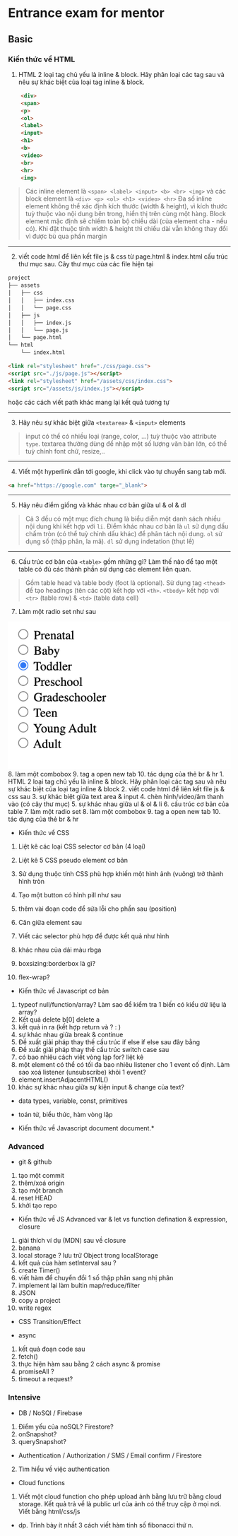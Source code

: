 # Entrance exam for mentor

## Basic
### Kiến thức về HTML
1. HTML 2 loại tag chủ yếu là inline & block. Hãy phân loại các tag sau và nêu sự khác biệt của loại tag inline & block.
```html
    <div>
    <span>
    <p>
    <ol>
    <label>
    <input>
    <h1>
    <b>
    <video>
    <br>
    <hr>
    <img>
```
> Các inline element là `<span> <label> <input> <b> <br> <img>` và các block element là `<div> <p> <ol> <h1> <video> <hr>`
> Đa số inline element không thể xác định kích thước (width & height), vì kích thước tuỳ thuộc vào nội dung bên trong, hiển thị trên cùng một hàng. Block element mặc định sẽ chiếm toàn bộ chiều dài (của element cha  - nếu có). Khi đặt thuộc tính width & height thì chiều dài vẫn không thay đổi vì được bù qua phần margin

---

2. viết code html để liên kết file js & css từ page.html & index.html cấu trúc thư mục sau.
Cây thư mục của các file hiện tại   
```txt
project
├── assets
│   ├── css
│   │   ├── index.css
│   │   └── page.css
│   ├── js
│   │   ├── index.js
│   │   └── page.js
│   └── page.html
└── html
    └── index.html
```

```html
<link rel="stylesheet" href="./css/page.css">
<script src="./js/page.js"></script>
<link rel="stylesheet" href="/assets/css/index.css">
<script src="/assets/js/index.js"></script>
```
hoặc các cách viết path khác mang lại kết quả tương tự

---

3. Hãy nêu sự khác biệt giữa `<textarea>` & `<input>` elements

> input có thể có nhiều loại (range, color, ...) tuỳ thuộc vào attribute `type`. textarea thường dùng để nhập một số lượng văn bản lớn, có thể tuỳ chỉnh font chữ, resize,..

---

4. Viết một hyperlink dẫn tới google, khi click vào tự chuyển sang tab mới.

```html 
<a href="https://google.com" targe="_blank">
```

---

5. Hãy nêu điểm giống và khác nhau cơ bản giữa ul & ol & dl
> Cả 3 đều có một mục đích chung là biểu diễn một danh sách nhiều nội dung khi kết hợp với `li`. Điểm khác nhau cơ bản là `ul` sử dụng dấu chấm tròn (có thể tuỳ chỉnh dấu khác) để phân tách nội dung. `ol` sử dụng số (thập phân, la mã). `dl` sử dụng indetation (thụt lề)

---

6. Cấu trúc cơ bản của `<table>` gồm những gì? Làm thế nào để tạo một table có đủ các thành phần sử dụng các element liên quan.
> Gồm table head và table body (foot là optional). Sử dụng tag `<thead>` để tạo headings (tên các cột) kết hợp với `<th>`. `<tbody>` kết hợp với `<tr>` (table row) & `<td>` (table data cell)
7. Làm một radio set như sau
<img src="./../sources/entrance-1.png">
8. làm một combobox
9. tag a open new tab
10. tác dụng của thẻ br & hr

</details>
1. HTML 2 loại tag chủ yếu là inline & block. Hãy phân loại các tag sau và nêu sự khác biệt của loại tag inline & block
2. viết code html để liên kết file js & css sau
3. sự khác biệt giữa text area & input
4. chèn hình/video/âm thanh vào (có cây thư mục)
5. sự khác nhau giữa ul & ol & li
6. cấu trúc cơ bản của table
7. làm một radio set 
8. làm một combobox
9. tag a open new tab
10. tác dụng của thẻ br & hr



- Kiến thức về CSS 

1. Liệt kê các loại CSS selector cơ bản (4 loại)

2. Liệt kê 5 CSS pseudo element cơ bản 

3. Sử dụng thuộc tính CSS phù hợp khiến một hình ảnh (vuông) trở thành hình tròn

4. Tạo một button có hình pill như sau

5. thêm vài đoạn code để sửa lỗi cho phần sau (position)

6. Căn giữa element sau

7. Viết các selector phù hợp để được kết quả như hình 

8. khác nhau của dải màu rbga

9. boxsizing:borderbox là gì?

10. flex-wrap?

- Kiến thức về Javascript cơ bản
1. typeof null/function/array? Làm sao để kiểm tra 1 biến có kiểu dữ liệu là array?
2. Kết quả 
delete b[0]
delete a 
3. kết quả in ra (kết hợp return và ? : )
4. sự khác nhau giữa break & continue
5. Đề xuất giải pháp thay thế cấu trúc if else if else sau đây bằng
6. Đề xuất giải pháp thay thế cấu trúc switch case sau
7. có bao nhiêu cách viết vòng lạp for? liệt kê
8. một element có thể có tối đa bao nhiêu listener cho 1 event cố định. Làm sao xoá listener (unsubscribe) khỏi 1 event?
9. element.insertAdjacentHTML()
10. khác sự khác nhau giữa sự kiện input & change của text?
- data types, variable, const, primitives

- toán tử, biểu thức, hàm vòng lặp

- Kiến thức về Javascript document
document.*

### Advanced
- git & github
1. tạo một commit 
2. thêm/xoá origin
3. tạo một branch
4. reset HEAD
5. khởi tạo repo
- Kiến thức về JS Advanced
var & let vs function defination & expression, closure
1. giải thích ví dụ (MDN) sau về closure
2. banana
3. local storage ? lưu trữ Object trong localStorage
4. kết quả của hàm setInterval sau ?
5. create Timer()
6. viết hàm để chuyển đổi 1 số thập phân sang nhị phân
7. implement lại làm bultin map/reduce/filter
8. JSON
9. copy a project
10. write regex

- CSS Transition/Effect

- async
1. kết quả đoạn code sau
2. fetch()
3. thực hiện hàm sau bằng 2 cách async & promise 
4. promiseAll ?
5. timeout a request?
### Intensive
- DB / NoSQl / Firebase
1. Điểm yếu của noSQL? Firestore? 
2. onSnapshot?
3. querySnapshot?
- Authentication / Authorization / SMS / Email confirm / Firestore
2. Tìm hiểu về việc authentication
- Cloud functions
1. Viết một cloud function cho phép upload ảnh bằng lưu trữ bằng cloud storage. Kết quả trả về là public url của ảnh có thể truy cập ở mọi nơi. Viết bằng html/css/js
- dp. Trình bày ít nhất 3 cách viết hàm tính số fibonacci thứ n.